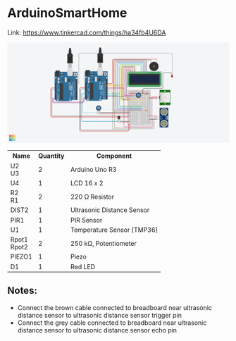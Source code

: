 # ArduinoSmartHome
Link: https://www.tinkercad.com/things/ha34fb4U6DA

![](./assets/IF3210-Arduino-13517137.png)

<table>
	<tr>
		<th>Name</th>
		<th>Quantity</th>
		<th>Component</th>
	</tr>
	<tr>
		<td>U2<br>U3</td>
		<td>2</td>
		<td>Arduino Uno R3</td>
	</tr>
	<tr>
		<td>U4</td>
		<td>1</td>
		<td>LCD 16 x 2</td>
	</tr>
	<tr>
		<td>R2<br>R1</td>
		<td>2</td>
		<td>220 Ω Resistor</td>
	</tr>
	<tr>
		<td>DIST2</td>
		<td>1</td>
		<td>Ultrasonic Distance Sensor</td>
	</tr>
	<tr>
		<td>PIR1</td>
		<td>1</td>
		<td>PIR Sensor</td>
	</tr>
	<tr>
		<td>U1</td>
		<td>1</td>
		<td>Temperature Sensor [TMP36]</td>
	</tr>
	<tr>
		<td>Rpot1<br>Rpot2</td>
		<td>2</td>
		<td>250 kΩ, Potentiometer</td>
	</tr>
	<tr>
		<td>PIEZO1</td>
		<td>1</td>
		<td>Piezo</td>
	</tr>
	<tr>
		<td>D1</td>
		<td>1</td>
		<td>Red LED</td>
	</tr>
</table>

## Notes:
* Connect the brown cable connected to breadboard near ultrasonic distance sensor to ultrasonic distance sensor trigger pin
* Connect the grey cable connected to breadboard near ultrasonic distance sensor to ultrasonic distance sensor echo pin